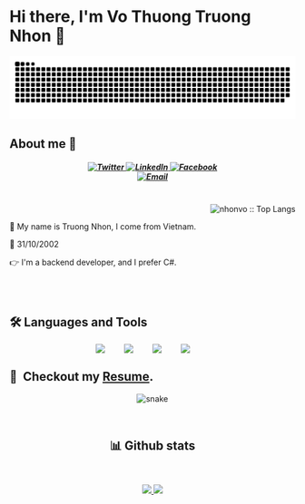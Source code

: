 # Hi there, I'm Vo Thuong Truong Nhon 🚀

<p align="center">
  <img src="https://github.com/DHANOLA/DHANOLA/raw/output/github-contribution-grid-snake.svg" alt="snake">
</p>

## About me 🏈

<h5 align="center">
  <a href="https://twitter.com/nhonvoQN">
    <img src="https://img.shields.io/badge/-nhonvoQN-1ca0f1?style=flat-square&labelColor=1ca0f1&logo=twitter&logoColor=white" alt="Twitter">
  </a>
  <a href="https://www.linkedin.com/in/truongnhon/">
    <img src="https://img.shields.io/badge/-truongnhon-blue?style=flat-square&logo=Linkedin&logoColor=white" alt="LinkedIn">
  </a>
  <a href="https://www.facebook.com/NhonVTT">
    <img src="https://img.shields.io/badge/-NhonVTT-3B5998?style=flat-square&logo=Facebook&logoColor=white" alt="Facebook">
  </a>
  <br>
  <a href="mailto:vothuongtruongnhon2002@gmail.com">
    <img src="https://img.shields.io/badge/vothuongtruongnhon2002%40gmail.com-c14438?style=flat-square&logo=Gmail&logoColor=white" alt="Email">
  </a>
</h5>

<br>

<a href="https://github.com/truongnhon-hutech/">
  <img align="right" src="https://github-readme-stats.vercel.app/api/top-langs/?username=nhonvo&langs_count=6&theme=gruvbox&layout=compact&hide_border=true" alt="nhonvo :: Top Langs" />
</a>

<br>

🌱 My name is Truong Nhon, I come from Vietnam.

🎂 31/10/2002

👉 I'm a backend developer, and I prefer C#.

<br>
<br>

## 🛠 Languages and Tools
<div style="display: flex; justify-content: center;">
  <img class="animated-icon" src="https://img.icons8.com/color/452/c-sharp-logo.png" width="50"/>
  <img class="animated-icon" src="https://img.icons8.com/color/452/typescript.png" width="50"/>
  <img class="animated-icon" src="https://img.icons8.com/color/452/python.png" width="50"/>
  <img class="animated-icon" src="https://cdn.iconscout.com/icon/free/png-256/flutter-2038877-1720090.png" width="50"/>
</div>


## 🔖&nbsp; Checkout my <a href="https://nhonvo.github.io/portfolio/assets/pdf/Võ%20Thương%20Trường%20Nhơn.pdf">Resume</a>.

<p align="center">
   <img src="http://github-profile-summary-cards.vercel.app/api/cards/profile-details?username=nhonvo&theme=dracula" alt="snake">
</p>
<br>

<div>
  <h2 align="center"> 📊 Github stats </h2>
  <br>
  <p align="center">
    <a href="https://github.com/nhonvo/">
      <img width="47%" src="https://github-readme-stats.vercel.app/api?username=nhonvo&show_icons=true&theme=gruvbox&hide_border=true" />
      <img width="50%" src="https://github-readme-streak-stats.herokuapp.com/?user=nhonvo&theme=gruvbox&hide_border=true" />
    </a>
